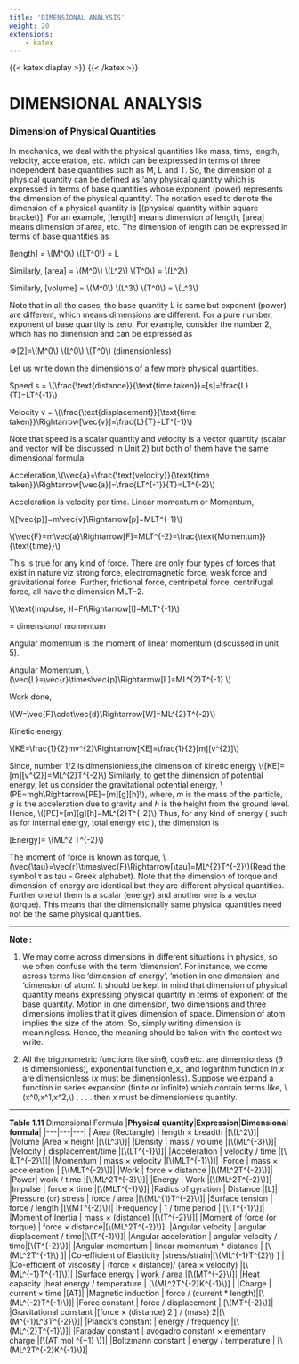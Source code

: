 ```yaml
---
title: 'DIMENSIONAL ANALYSIS'
weight: 20
extensions:
    - katex
---
```

{{< katex diaplay >}}  {{< /katex >}}

# DIMENSIONAL ANALYSIS

### Dimension of Physical Quantities

In mechanics, we deal with the physical quantities like mass, time, length, velocity, acceleration, etc. which can be expressed in terms of three independent base quantities such as M, L and T. So, the dimension of a physical quantity can be defined as ‘any physical quantity which is expressed in terms of base quantities whose exponent (power) represents the dimension of the physical quantity’. The notation used to denote the dimension of a physical quantity is [(physical quantity within square bracket)]. For an example, [length] means dimension of length, [area] means dimension of area, etc. The dimension of length can be expressed in terms of base quantities as

[length] = \\(M^0\\) \\(LT^0\\) = L

Similarly, [area] = \\(M^0\\) \\(L^2\\) \\(T^0\\) = \\(L^2\\)

Similarly, [volume] = \\(M^0\\) \\(L^3\\) \\(T^0\\) = \\(L^3\\)

Note that in all the cases, the base quantity L is same but exponent (power) are different, which means dimensions are different. For a pure number, exponent of base quantity is zero. For example, consider the number 2, which has no dimension and can be expressed as

⇒[2]=\\(M^0\\) \\(L^0\\) \\(T^0\\) (dimensionless)

Let us write down the dimensions of a few more physical quantities.

Speed s = \\(\frac{\text{distance}}{\text{time taken}}=[s]=\frac{L}{T}=LT^{-1}\\)

Velocity v = \\(\frac{\text{displacement}}{\text{time taken}}\Rightarrow[\vec{v}]=\frac{L}{T}=LT^{-1}\\)

Note that speed is a scalar quantity and velocity is a vector quantity (scalar and vector will be discussed in Unit 2) but both of them have the same dimensional formula.

Acceleration,\\(\vec{a}=\frac{\text{velocity}}{\text{time taken}}\Rightarrow[\vec{a}]=\frac{LT^{-1}}{T}=LT^{-2}\\)

Acceleration is velocity per time. 
Linear momentum or Momentum,

\\([\vec{p}]=m\vec{v}\Rightarrow[p]=MLT^{-1}\\)

\\(\vec{F}=m\vec{a}\Rightarrow[F]=MLT^{-2}=\frac{\text{Momentum}}{\text{time}}\\)

This is true for any kind of force. There are only four types of forces that exist in nature viz strong force, electromagnetic force, weak force and gravitational force. Further, frictional force, centripetal force, centrifugal force, all have the dimension MLT−2.

\\(\text{Impulse, }I=Ft\Rightarrow[I]=MLT^{-1}\\)

= dimensionof momentum

Angular momentum is the moment of linear momentum (discussed in unit 5). 

Angular Momentum,
\\(\vec{L}=\vec{r}\times\vec{p}\Rightarrow[L]=ML^{2}T^{-1}
\\)

Work done, 

\\(W=\vec{F}\cdot\vec{d}\Rightarrow[W]=ML^{2}T^{-2}\\)

Kinetic energy

\\(KE=\frac{1}{2}mv^{2}\Rightarrow[KE]=\frac{1}{2}[m][v^{2}]\\)

Since, number 1/2 is dimensionless,the dimension of kinetic energy \\([KE]=[m][v^{2}]=ML^{2}T^{-2}\\) Similarly, to get the dimension of potential energy, let us consider the gravitational potential energy, \\(PE=mgh\Rightarrow[PE]=[m][g][h]\\), where, _m_ is the mass of the particle, _g_ is the acceleration due to gravity and _h_ is the height from the ground level. Hence, \\([PE]=[m][g][h]=ML^{2}T^{-2}\\) Thus, for any kind of energy ( such as for internal energy, total energy etc ), the dimension is

[Energy]= \\(ML^2 T^{-2}\\)

The moment of force is known as torque, \\(\vec{\tau}=\vec{r}\times\vec{F}\Rightarrow[\tau]=ML^{2}T^{-2}\\)(Read the symbol τ as tau – Greek alphabet). Note that the dimension of torque and dimension of energy are identical but they are different physical quantities. Further one of them is a scalar (energy) and another one is a vector (torque). This means that the dimensionally same physical quantities need not be the same physical quantities.

---
**Note :**
1. We may come across dimensions in different situations in physics, so we often confuse with the term ‘dimension’. For instance, we come across terms like ‘dimension of energy’, ‘motion in one dimension’ and ‘dimension of atom’. It should be kept in mind that dimension of physical quantity means expressing physical quantity in terms of exponent of the base quantity. Motion in one dimension, two dimensions and three dimensions implies that it gives dimension of space. Dimension of atom implies the size of the atom. So, simply writing dimension is meaningless. Hence, the meaning should be taken with the context we write.

2. All the trigonometric functions like sinθ, cosθ etc. are dimensionless (θ is dimensionless), exponential function e_x_ and logarithm function _ln_ _x_ are dimensionless (_x_ must be dimensionless). Suppose we expand a function in series expansion (finite or infinite) which contain terms like, \\(x^0,x^1,x^2,\\) . . . . then _x_ must be dimensionless quantity.

---

**Table 1.11** Dimensional Formula 
|**Physical quantity**|**Expression**|**Dimensional formula**|
|---|---|---|
| Area (Rectangle) | length × breadth |[\\(L^2\\)]|
|Volume |Area × height |[\\(L^3\\)]|
|Density | mass / volume |[\\(ML^{-3}\\)]|
|Velocity | displacement/time |[\\(LT^{-1}\\)]|
|Acceleration | velocity / time |[\\(LT^{-2}\\)]|
|Momentum | mass × velocity |[\\(MLT^{-1}\\)]|
|Force | mass × acceleration | [\\(MLT^{-2}\\)]|
|Work | force × distance |[\\(ML^2T^{-2}\\)]|
|Power| work / time |[\\(ML^2T^{-3}\\)]|
|Energy | Work |[\\(ML^2T^{-2}\\)]|
|Impulse | force × time |[\\(MLT^{-1}\\)]|
|Radius of gyration | Distance |[L]|
|Pressure (or) stress | force / area |[\\(ML^{1}T^{-2}\\)]|
|Surface tension | force / length |[\\(MT^{-2}\\)]|
|Frequency | 1 / time period | [\\(T^{-1}\\)]|
|Moment of Inertia | mass × (distance) |[\\(T^{-2}\\)]| 
|Moment of force (or torque) | force × distance|[\\(ML^2T^{-2}\\)]| 
|Angular velocity | angular displacement / time|[\\(T^{-1}\\)]|
|Angular acceleration | angular velocity / time|[\\(T^{-2}\\)]|
|Angular momentum | linear momentum * distance | [\\(ML^2T^{-1}\\) ]|
|Co-efficient of Elasticity |stress/strain|[\\(ML^{-1}T^{2}\\) ] |
|Co-efficient of viscosity | (force × distance)/ (area × velocity) |[\\(ML^{-1}T^{-1}\\)]|
|Surface energy | work / area |[\\(MT^{-2}\\)]|
|Heat capacity |heat energy / temperature | [\\(ML^2T^{-2}K^{-1}\\)] |
|Charge | current × time |[AT]|
|Magnetic induction | force / (current * length)|[\\(ML^{-2}T^{-1}\\)]| 
|Force constant | force / displacement | [\\(MT^{-2}\\)]|
|Gravitational constant |[force × (distance) 2 ] / (mass) 2|[\\(M^{-1}L^3T^{-2}\\)]|
|Planck’s constant | energy / frequency |[\\(ML^{2}T^{-1}\\)]|
|Faraday constant | avogadro constant × elementary charge |[\\(AT mol ^{−1} \\)]|
|Boltzmann constant | energy / temperature | [\\(ML^2T^{-2}K^{-1}\\)]|